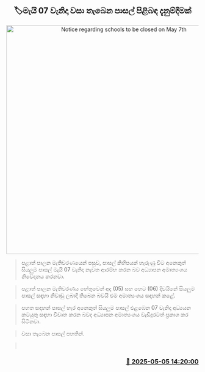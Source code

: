 <p align='center'><b><h2 align='center' title='Notice regarding schools to be closed on May 7th'>🏷මැයි 07 වැනිදා වසා තැබෙන පාසල් පිළිබඳ දැනුම්දීමක්</h2></b></p>
<p align='center'><img src='https://helakuru.sgp1.cdn.digitaloceanspaces.com/esana/images/lib/school-students[1].jpg' width='600' alt='Notice regarding schools to be closed on May 7th'></p>

> පළාත් පාලන මැතිවරණයෙන් පසුව, පාසල් කිහිපයක් හැරුණු විට අනෙකුත් සියලුම පාසල් මැයි 07 වැනිදා නැවත ආරම්භ කරන බව අධ්‍යාපන අමාත්‍යංශය නිවේදනය කරනවා.

> පළාත් පාලන මැතිවරණය හේතුවෙන් අද (05) සහ හෙට (06) දිවයිනේ සියලුම පාසල් සඳහා නිවාඩු ලබාදී තිබෙන බවයි එම අමාත්‍යංශය සඳහන් කළේ.

> පහත සඳහන් පාසල් හැර අනෙකුත් සියලුම පාසල් එළඹෙන 07 වැනිදා අධ්‍යයන කටයුතු සඳහා විවෘත කරන බවද අධ්‍යාපන අමාත්‍යංශය වැඩිදුරටත් ප්‍රකාශ කර සිටිනවා.

> වසා තැබෙන පාසල් පහතින්. 

>  



<h3 align='right'><a href='https://www.helakuru.lk/esana/p/109816/'>📅 2025-05-05 14:20:00</a></h3>
